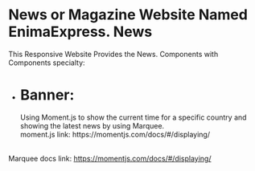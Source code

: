 # News or Magazine Website Named EnimaExpress. News

This Responsive Website Provides the News.
Components with Components specialty:

- <h1>Banner: </h1> Using Moment.js to show the current time for a specific country and showing the latest news by using Marquee.<br>moment.js link: https://momentjs.com/docs/#/displaying/
<br> Marquee docs link: https://momentjs.com/docs/#/displaying/

